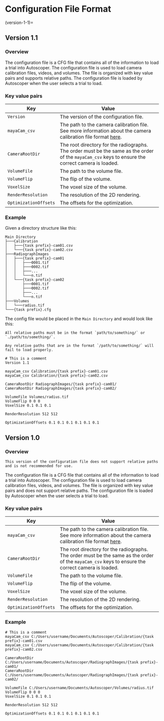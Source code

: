 # Configuration File Format

(version-1-1)=
## Version 1.1

### Overview

The configuration file is a CFG file that contains all of the information to load a trial into Autoscoper. The configuration file is used to load camera calibration files, videos, and volumes. The file is organized with key value pairs and supports relative paths. The configuration file is loaded by Autoscoper when the user selects a trial to load.

### Key value pairs

| Key | Value |
| --- | --- |
| `Version` | The version of the configuration file. |
| `mayaCam_csv` | The path to the camera calibration file. See more information about the camera calibration file format [here](camera-calibration.md). |
| `CameraRootDir` | The root directory for the radiographs. The order must be the same as the order of the `mayaCam_csv` keys to ensure the correct camera is loaded. |
| `VolumeFile` | The path to the volume file. |
| `VolumeFlip` | The flip of the volume. |
| `VoxelSize` | The voxel size of the volume. |
| `RenderResolution` | The resolution of the 2D rendering. |
| `OptimizationOffsets` | The offsets for the optimization. |

### Example

Given a directory structure like this:

```
Main Directory
├───Calibration
│   ├───{task prefix}-cam01.csv
│   └───{task prefix}-cam02.csv
├───RadiographImages
│   ├───{task prefix}-cam01
│   │   ├───0001.tif
│   │   ├───0002.tif
│   │   ├───...
│   │   └───n.tif
│   └───{task prefix}-cam02
│       ├───0001.tif
│       ├───0002.tif
│       ├───...
│       └───n.tif
├───Volumes
│   └───radius.tif
└───{task prefix}.cfg
```

The config file would be placed in the `Main Directory` and would look like this:


```{note}
All relative paths must be in the format `path/to/something/` or `./path/to/something/`.

Any relative paths that are in the format `/path/to/something/` will fail to load properly.
```

```
# This is a comment
Version 1.1

mayaCam_csv Calibration/{task prefix}-cam01.csv
mayaCam_csv Calibration/{task prefix}-cam02.csv

CameraRootDir RadiographImages/{task prefix}-cam01/
CameraRootDir RadiographImages/{task prefix}-cam02/

VolumeFile Volumes/radius.tif
VolumeFlip 0 0 0
VoxelSize 0.1 0.1 0.1

RenderResolution 512 512

OptimizationOffsets 0.1 0.1 0.1 0.1 0.1 0.1
```

## Version 1.0

### Overview

```{warning}
This version of the configuration file does not support relative paths and is not recommended for use.
```

The configuration file is a CFG file that contains all of the information to load a trial into Autoscoper. The configuration file is used to load camera calibration files, videos, and volumes. The file is organized with key value pairs and does not support relative paths. The configuration file is loaded by Autoscoper when the user selects a trial to load.

### Key value pairs

| Key | Value |
| --- | --- |
| `mayaCam_csv` | The path to the camera calibration file. See more information about the camera calibration file format [here](camera-calibration.md). |
| `CameraRootDir` | The root directory for the radiographs. The order must be the same as the order of the `mayaCam_csv` keys to ensure the correct camera is loaded. |
| `VolumeFile` | The path to the volume file. |
| `VolumeFlip` | The flip of the volume. |
| `VoxelSize` | The voxel size of the volume. |
| `RenderResolution` | The resolution of the 2D rendering. |
| `OptimizationOffsets` | The offsets for the optimization. |



### Example

```
# This is a comment
mayaCam_csv C:/Users/username/Documents/Autoscoper/Calibration/{task prefix}-cam01.csv
mayaCam_csv C:/Users/username/Documents/Autoscoper/Calibration/{task prefix}-cam02.csv

CameraRootDir C:/Users/username/Documents/Autoscoper/RadiographImages/{task prefix}-cam01/
CameraRootDir C:/Users/username/Documents/Autoscoper/RadiographImages/{task prefix}-cam02/

VolumeFile C:/Users/username/Documents/Autoscoper/Volumes/radius.tif
VolumeFlip 0 0 0
VoxelSize 0.1 0.1 0.1

RenderResolution 512 512

OptimizationOffsets 0.1 0.1 0.1 0.1 0.1 0.1
```
